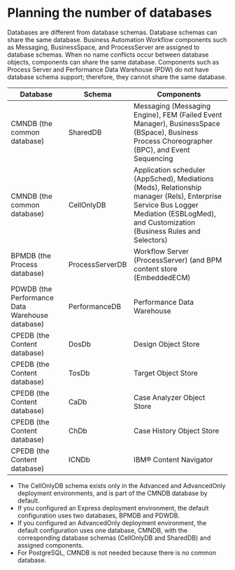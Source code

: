 # Planning the number of databases

Databases are different from database schemas. Database schemas can share the same database.
Business Automation Workflow components such
as Messaging, BusinessSpace, and ProcessServer are assigned to database schemas. When no name
conflicts occur between database objects, components can share the same database. Components such as
Process Server and Performance Data Warehouse (PDW) do not have database schema support; therefore,
they cannot share the same database.

| Database                                        | Schema          | Components                                                                                                                                                                              |
|-------------------------------------------------|-----------------|-----------------------------------------------------------------------------------------------------------------------------------------------------------------------------------------|
| CMNDB (the common database)                     | SharedDB        | Messaging (Messaging Engine), FEM (Failed Event Manager), BusinessSpace (BSpace), Business Process Choreographer (BPC), and Event Sequencing                                            |
| CMNDB (the common database)                     | CellOnlyDB      | Application scheduler (AppSched), Mediations (Meds), Relationship manager (Rels), Enterprise Service Bus Logger Mediation (ESBLogMed), and Customization (Business Rules and Selectors) |
| BPMDB (the Process database)                    | ProcessServerDB | Workflow Server (ProcessServer) (and BPM content store (EmbeddedECM)                                                                                                                    |
| PDWDB (the Performance Data Warehouse database) | PerformanceDB   | Performance Data Warehouse                                                                                                                                                              |
| CPEDB (the Content database)                    | DosDb           | Design Object Store                                                                                                                                                                     |
| CPEDB (the Content database)                    | TosDb           | Target Object Store                                                                                                                                                                     |
| CPEDB (the Content database)                    | CaDb            | Case Analyzer Object Store                                                                                                                                                              |
| CPEDB (the Content database)                    | ChDb            | Case History Object Store                                                                                                                                                               |
| CPEDB (the Content database)                    | ICNDb           | IBM® Content Navigator                                                                                                                                                                  |

- The CellOnlyDB schema exists only in the Advanced and AdvancedOnly deployment environments, and
is part of the CMNDB database by default.
- If you configured an Express deployment environment, the default configuration uses two
databases, BPMDB and PDWDB.
- If you configured an AdvancedOnly deployment environment, the default configuration uses one
database, CMNDB, with the corresponding database schemas (CellOnlyDB and SharedDB) and assigned
components.
- For PostgreSQL, CMNDB
is not needed because there is no common database.